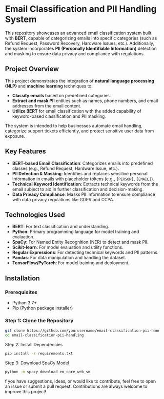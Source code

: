 # Email Classification and PII Handling System

This repository showcases an advanced email classification system built with **BERT**, capable of categorizing emails into specific categories (such as Refund Request, Password Recovery, Hardware Issues, etc.). Additionally, the system incorporates **PII (Personally Identifiable Information)** detection and masking to ensure data privacy and compliance with regulations.

## Project Overview

This project demonstrates the integration of **natural language processing (NLP)** and **machine learning** techniques to:
- **Classify emails** based on predefined categories.
- **Extract and mask PII** entities such as names, phone numbers, and email addresses from the email content.
- **Utilize BERT** for email classification with the added capability of keyword-based classification and PII masking.
  
The system is intended to help businesses automate email handling, categorize support tickets efficiently, and protect sensitive user data from exposure.

## Key Features

- **BERT-based Email Classification**: Categorizes emails into predefined classes (e.g., Refund Request, Hardware Issue, etc.).
- **PII Detection & Masking**: Identifies and replaces sensitive personal information in emails with placeholder tokens (e.g., `[PERSON]`, `[EMAIL]`).
- **Technical Keyword Identification**: Extracts technical keywords from the email subject to aid in further classification and decision-making.
- **Data Privacy Compliance**: Masks PII information to ensure compliance with data privacy regulations like GDPR and CCPA.

## Technologies Used

- **BERT**: For text classification and understanding.
- **Python**: Primary programming language for model training and evaluation.
- **SpaCy**: For Named Entity Recognition (NER) to detect and mask PII.
- **Scikit-learn**: For model evaluation and utility functions.
- **Regular Expressions**: For detecting technical keywords and PII patterns.
- **Pandas**: For data manipulation and handling the dataset.
- **TensorFlow/PyTorch**: For model training and deployment.

## Installation

### Prerequisites
- Python 3.7+
- Pip (Python package installer)

### Step 1: Clone the Repository

```bash
git clone https://github.com/yourusername/email-classification-pii-handling.git
cd email-classification-pii-handling
```

Step 2: Install Dependencies
```bash
pip install -r requirements.txt
```

Step 3: Download SpaCy Model
```bash
python -m spacy download en_core_web_sm
```

f you have suggestions, ideas, or would like to contribute, feel free to open an issue or submit a pull request. Contributions are always welcome to improve this project!
